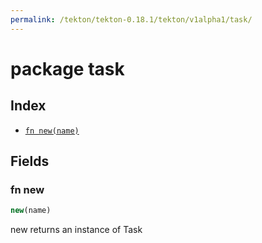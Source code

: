 ```yaml
---
permalink: /tekton/tekton-0.18.1/tekton/v1alpha1/task/
---
```


# package task



## Index

* [`fn new(name)`](#fn-new)

## Fields

### fn new

```ts
new(name)
```

new returns an instance of Task